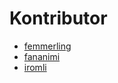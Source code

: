 # Kontributor

* [femmerling](https://github.com/femmerling)
* [fananimi](https://github.com/fananimi)
* [iromli](https://github.com/iromli)
